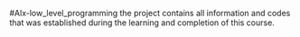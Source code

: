 #Alx-low_level_programming
the project contains all information and codes that was established during the learning and completion of this course.
